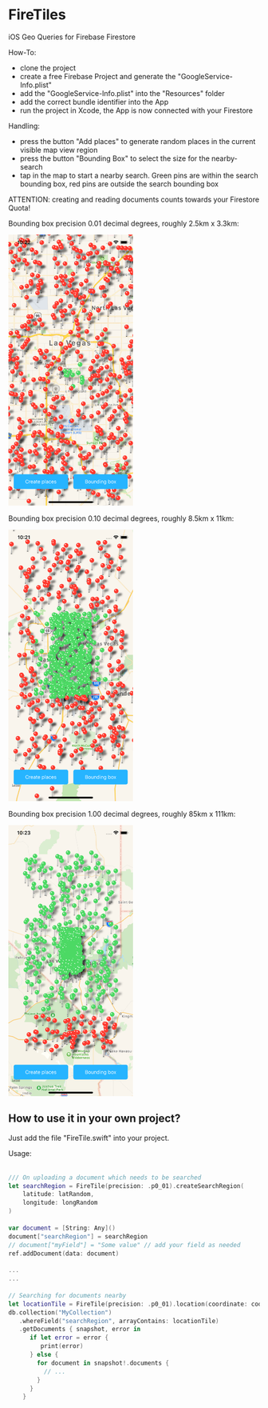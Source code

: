# FireTiles
iOS Geo Queries for Firebase Firestore 

How-To:

- clone the project 
- create a free Firebase Project and generate the "GoogleService-Info.plist"
- add the "GoogleService-Info.plist" into the "Resources" folder
- add the correct bundle identifier into the App
- run the project in Xcode, the App is now connected with your Firestore

Handling:

- press the button "Add places" to generate random places in the current visible map view region
- press the button "Bounding Box" to select the size for the nearby-search 
- tap in the map to start a nearby search. Green pins are within the search bounding box, red pins are outside the search bounding box

ATTENTION: creating and reading documents counts towards your Firestore Quota!

Bounding box precision 0.01 decimal degrees, roughly 2.5km x 3.3km:

<img src="https://raw.githubusercontent.com/DarkoDamjanovic/FireTiles/master/Screenshots/0_01.png" width="250">

Bounding box precision 0.10 decimal degrees, roughly 8.5km x 11km:

<img src="https://raw.githubusercontent.com/DarkoDamjanovic/FireTiles/master/Screenshots/0_10.png" width="250">

Bounding box precision 1.00 decimal degrees, roughly 85km x 111km:

<img src="https://raw.githubusercontent.com/DarkoDamjanovic/FireTiles/master/Screenshots/1_00.png" width="250">


## How to use it in your own project?

Just add the file "FireTile.swift" into your project.

Usage:

```swift
    
/// On uploading a document which needs to be searched 
let searchRegion = FireTile(precision: .p0_01).createSearchRegion(
    latitude: latRandom,
    longitude: longRandom
)
  
var document = [String: Any]()
document["searchRegion"] = searchRegion
// document["myField"] = "Some value" // add your field as needed
ref.addDocument(data: document)
    
...
...
      
// Searching for documents nearby
let locationTile = FireTile(precision: .p0_01).location(coordinate: coordinate)
db.collection("MyCollection")
   .whereField("searchRegion", arrayContains: locationTile)
   .getDocuments { snapshot, error in
      if let error = error {
         print(error)
      } else {
        for document in snapshot!.documents {
          // ...
        }
      }
    }
  ```

